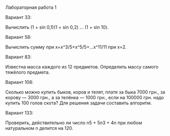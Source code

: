 Лабораторная работа 1

Вариант 33:

Вычислить (1 + sin 0,1)(1 + sin 0,2) ... (1 + sin 10).

Вариант 58:

Вычислить сумму  при х+x^3/5+х^5/5+...х^11/11 при х=2.

Вариант 83:

Известна масса каждого из 12 предметов. Определить массу самого тяжёлого предмета.

Вариант 108:

Сколько можно купить быков, коров и телят, платя за быка 7000 грн., за корову — 3000 грн., а за телёнка — 1000 грн., если на 100000 грн. надо купить 100 голов скота? Для решения задачи составить алгоритм.

Вариант 133:

Проверить, действительно ли число n5 + 5n3 + 4n при любом натуральном n делится на 120.
